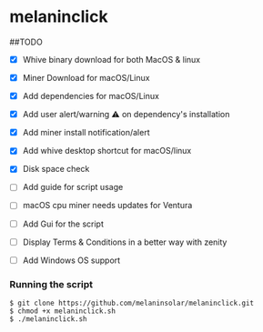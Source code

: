# melaninclick
##TODO
- [x] Whive binary download for both MacOS & linux
- [x] Miner Download for macOS/Linux
- [x] Add dependencies for macOS/Linux
- [x] Add user alert/warning ⚠️ on dependency's installation 
- [x] Add miner install notification/alert
- [x] Add whive desktop shortcut for macOS/linux
- [x] Disk space check
- [ ] Add guide for script usage
- [ ] macOS cpu miner needs updates for Ventura
- [ ] Add Gui for the script
- [ ] Display Terms & Conditions in a better way with zenity
- [ ] Add Windows OS support


### Running the script
```
$ git clone https://github.com/melaninsolar/melaninclick.git
$ chmod +x melaninclick.sh
$ ./melaninclick.sh

```
